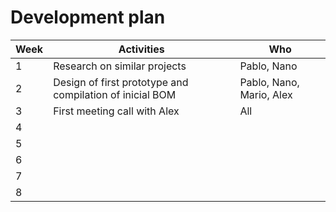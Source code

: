# Development plan


| Week        | Activities                                | Who                   |
| ----------- | ----------------------------------------- | --------------------- |
| 1           | Research on similar projects              | Pablo, Nano           |
| 2           | Design of first prototype and compilation of inicial BOM | Pablo, Nano, Mario, Alex|
| 3           | First meeting call with Alex             |   All     |
| 4           |                      |               |
| 5           |                      |               |
| 6           |                      |               |
| 7           |                      |               |
| 8           |                      |               |
